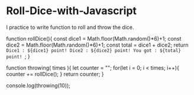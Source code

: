 # Roll-Dice-with-Javascript
I practice to write function to roll and throw the dice.


function rollDice(){
	const dice1 = Math.floor(Math.random()*6)+1;
	const dice2 = Math.floor(Math.random()*6)+1;
	const total = dice1 + dice2;
	return `Dice1 : ${dice1} point! Dice2 : ${dice2} point! You got : ${total} point!
`;
}

function throwing( times ){
	let counter = "";
	for(let i = 0; i < times; i++){
		counter += rollDice();
	}
	return counter;
}

console.log(throwing(10));
